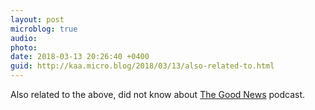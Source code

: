 ```yaml
---
layout: post
microblog: true
audio: 
photo: 
date: 2018-03-13 20:26:40 +0400
guid: http://kaa.micro.blog/2018/03/13/also-related-to.html
---
```

Also related to the above, did not know about [The Good News](http://www.thegoodnewspodcast.fm) podcast.
